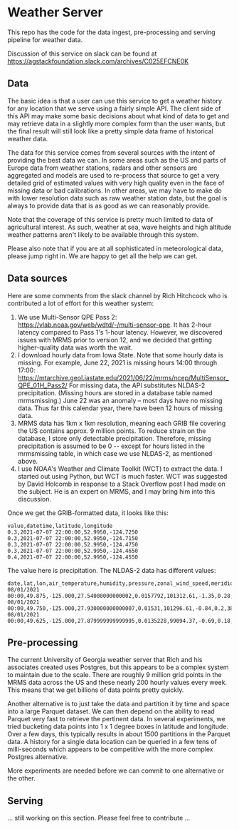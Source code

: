# Weather Server
This repo has the code for the data ingest, pre-processing and serving pipeline for weather data.

Discussion of this service on slack can be found at https://agstackfoundation.slack.com/archives/C025EFCNE0K

## Data
The basic idea is that a user can use this service to get a weather history for any location that we serve
using a fairly simple API. The client side of this API may make some basic decisions about what kind of data
to get and may retrieve data in a slightly more complex form than the user wants, but the final result will
still look like a pretty simple data frame of historical weather data.

The data for this service comes from several sources with the intent of providing the best data we can. In
some areas such as the US and parts of Europe data from weather stations, radars and other sensors are
aggregated and models are used to re-process that source to get a very detailed grid of estimated 
values with very high quality even in the face of missing data or bad calibrations. In other areas, we
may have to make do with lower resolution data such as raw weather station data, but the goal is always 
to provide data that is as good as we can reasonably provide.

Note that the coverage of this service is pretty much limited to data of agricultural interest. As such,
weather at sea, wave heights and high altitude weather patterns aren't likely to be available through 
this system.

Please also note that if you are at all sophisticated in meteorological data, please jump right in. We
are happy to get all the help we can get.

## Data sources
Here are some comments from the slack channel by Rich Hitchcock who is contributed a lot of effort
for this weather system:

1. We use Multi-Sensor QPE Pass 2:  https://vlab.noaa.gov/web/wdtd/-/multi-sensor-qpe.  It has 2-hour latency compared to Pass 1's 1-hour latency.  However, we discovered issues with MRMS prior to version 12, and we decided that getting higher-quality data was worth the wait.
1. I download hourly data from Iowa State.  Note that some hourly data is missing.  For example, June 22, 2021 is missing hours 14:00 through 17:00:  https://mtarchive.geol.iastate.edu/2021/06/22/mrms/ncep/MultiSensor_QPE_01H_Pass2/  For missing data, the API substitutes NLDAS-2 precipitation.  (Missing hours are stored in a database table named mrmsmissing.)  June 22 was an anomaly – most days have no missing data.  Thus far this calendar year, there have been 12 hours of missing data.
1. MRMS data has 1km x 1km resolution, meaning each GRIB file covering the US contains approx. 9 million points.  To reduce strain on the database, I store only detectable precipitation.  Therefore, missing precipitation is assumed to be 0 -- except for hours listed in the mrmsmissing table, in which case we use NLDAS-2, as mentioned above.
1. I use NOAA's Weather and Climate Toolkit (WCT) to extract the data.  I started out using Python, but WCT is much faster.  WCT was suggested by David Holcomb in response to a Stack Overflow post I had made on the subject.  He is an expert on MRMS, and I may bring him into this discussion.

Once we get the GRIB-formatted data, it looks like this:
```csv
value,datetime,latitude,longitude
0.3,2021-07-07 22:00:00,52.9950,-124.7250
0.3,2021-07-07 22:00:00,52.9950,-124.7150
0.3,2021-07-07 22:00:00,52.9950,-124.4750
0.3,2021-07-07 22:00:00,52.9950,-124.4650
0.4,2021-07-07 22:00:00,52.9950,-124.4550
```
The value here is precipitation. The NLDAS-2 data has different values:
```csv
date,lat,lon,air_temperature,humidity,pressure,zonal_wind_speed,meridional_wind_speed,longwave_radiation,convective_precipitation,potential_energy,potential_evaporation,precipitation,shortwave_radiation,frost
08/01/2021 00:00,49.875,-125.000,27.54000000000002,0.0157792,101312.61,-1.35,0.28,384.96,0.0,675.584,0.477,0.0,579.584,False
08/01/2021 00:00,49.750,-125.000,27.930000000000007,0.01531,101296.61,-0.84,0.2,385.33,0.0,557.056,0.5156,0.0,564.832,False
08/01/2021 00:00,49.625,-125.000,27.879999999999995,0.0135228,99094.37,-0.69,0.18,376.52,0.0,350.848,0.5746,0.0,551.968,False
```
## Pre-processing
The current University of Georgia weather server that Rich and his associates created uses Postgres, but this appears to be 
a complex system to maintain due to the scale. There are roughly 9 million grid points in the MRMS data across the US and 
these nearly 200 hourly values every week. This means that we get billions of data points pretty quickly.

Another alternative is to just take the data and partition it by time and space into a large Parquet dataset. We can then
depend on the ability to read Parquet very fast to retrieve the pertinent data. In several experiments, we tried bucketing
data points into 1 x 1 degree boxes in latitude and longitude. Over a few days, this typically results in about 1500 partitions
in the Parquet data. A history for a single data location can be queried in a few tens of milli-seconds which appears to be
competitive with the more complex Postgres alternative.

More experiments are needed before we can commit to one alternative or the other.

## Serving
... still working on this section. Please feel free to contribute ...
